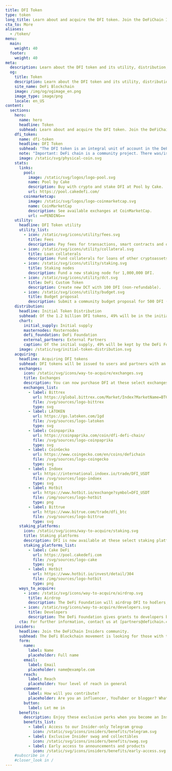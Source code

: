 ```yaml
---
title: DFI Token
type: token
long_title: Learn about and acquire the DFI token. Join the DeFiChain Insiders.
cta_to: More
aliases:
  - /token/
menu:
  main:
    weight: 40
  footer:
    weight: 40
meta:
  description: Learn about the DFI token and its utility, distribution, airdrops and how to acquire DFI. Join the DeFiChain Insiders.
  og:
    title: Token
    description: Learn about the DFI token and its utility, distribution, airdrops and how to acquire DFI. Join the DeFiChain Insiders.
    site_name: DeFi Blockchain
    image: /img/og/ogimage_en.png
    image_type: image/png
    locale: en_US
content:
  sections:
    hero:
      name: hero
      headline: Token
      subhead: Learn about and acquire the DFI token. Join the DeFiChain Insiders.
    dfi_token:
      name: dfi-token
      headline: DFI Token
      subhead: "The DFI token is an integral unit of account in the DeFi blockchain. The DeFi Foundation in Singapore issued roughly 600 million DFI on May 11<sup>th</sup>, 2020. The current circulating supply (with staking and liquidity mining) is available at [DeFiChain Explorer](http://explorer.defichain.io/)."
      note: "Important: DeFi chain is a community project. There was/is no Initial Coin Offering, only free airdrops."
      image: /static/svg/physical-coin.svg
    stats:
      links:
        pool:
          image: /static/svg/logos/logo-pool.svg
          name: Pool by Cake
          description: Buy with crypto and stake DFI at Pool by Cake.
          url: https://pool.cakedefi.com/
        coinmarketcap:
          image: /static/svg/logos/logo-coinmarketcap.svg
          name: CoinMarketCap
          description: See available exchanges at CoinMarketCap.
          url: ==PENDING==
    utility:
      headline: DFI Token utility
      utility_list:
        - icon: /static/svg/icons/utility/fees.svg
          title: Fees
          description: Pay fees for transactions, smart contracts and other DeFi activities.
        - icon: /static/svg/icons/utility/collateral.svg
          title: Loan collaterals
          description: Fund collaterals for loans of other cryptoassets.
        - icon: /static/svg/icons/utility/staking.svg
          title: Staking nodes
          description: Fund a new staking node for 1,000,000 DFI.
        - icon: /static/svg/icons/utility/dct.svg
          title: DeFi Custom Token
          description: Create new DCT with 100 DFI (non-refundable).
        - icon: /static/svg/icons/utility/budget.svg
          title: Budget proposal
          description: Submit a community budget proposal for 500 DFI (non-refundable).
    distribution:
      headline: Initial Token Distribution
      subhead: Of the 1.2 billion DFI tokens, 49% will be in the initial supply, with the rest issued to masternode holders over time.
      chart:
        initial_supply: Initial supply
        masternodes: Masternodes
        defi_foundation: DeFi Foundation
        external_partners: External Partners
        caption: Of the initial supply, 49% will be kept by the DeFi Foundation. The rest may be distributed to external partners, to fund the initial development.
      image: /static/svg/initial-token-distribution.svg
    acquiring:
      headline: Acquiring DFI tokens
      subhead: DFI tokens will be issued to users and partners with an interest in utilizing and participating in the ecosystem.
      exchanges:
        icon: /static/svg/icons/way-to-acquire/exchanges.svg
        title: Exchanges
        description: You can now purchase DFI at these select exchanges, with more exchanges to follow.
        exchanges_list:
          - label: Bittrex
            url: https://global.bittrex.com/Market/Index?MarketName=BTC-DFI
            file: /svg/sources/logo-bittrex
            type: svg
          - label: LATOKEN
            url: https://go.latoken.com/1gd
            file: /svg/sources/logo-latoken
            type: svg
          - label: Coinpaprika
            url: https://coinpaprika.com/coin/dfi-defi-chain/
            file: /svg/sources/logo-coinpaprika
            type: svg
          - label: CoinGecko
            url: https://www.coingecko.com/en/coins/defichain
            file: /svg/sources/logo-coingecko
            type: svg
          - label: Indoex
            url: https://international.indoex.io/trade/DFI_USDT
            file: /svg/sources/logo-indoex
            type: svg
          - label: Hotbit
            url: https://www.hotbit.io/exchange?symbol=DFI_USDT
            file: /img/sources/logo-hotbit
            type: png
          - label: Bittrue
            url: https://www.bitrue.com/trade/dfi_btc
            file: /svg/sources/logo-bittrue
            type: svg
      staking_platforms:
        icon: /static/svg/icons/way-to-acquire/staking.svg
        title: Staking platforms
        description: DFI is now available at these select staking platforms.
        staking_platforms_list:
          - label: Cake DeFi
            url: https://pool.cakedefi.com
            file: /svg/sources/logo-cake
            type: svg
          - label: Hotbit
            url: https://www.hotbit.io/invest/detail/304
            file: /img/sources/logo-hotbit
            type: png
      ways_to_acquire:
        - icon: /static/svg/icons/way-to-acquire/airdrop.svg
          title: Airdrop
          description: The DeFi Foundation will airdrop DFI to hodlers, market makers and other users of the DeFi Blockchain.
        - icon: /static/svg/icons/way-to-acquire/developers.svg
          title: Developers
          description: The DeFi Foundation gives grants to developers building functionality and dApps on the DeFi Blockchain.
      cta: For further information, contact us at [partners@defichain.com](mailto:partners@defichain.com).
    insiders:
      headline: Join the DeFiChain Insiders community.
      subhead: The DeFi Blockchain movement is looking for those with the passion and reach to spread the movement — register below.
      form:
        name:
          label: Name
          placeholder: Full name
        email:
          label: Email
          placeholder: name@example.com
        reach:
          label: Reach
          placeholder: Your level of reach in general
        comment:
          label: How will you contribute?
          placeholder: Are you an influencer, YouTuber or blogger? What can you do for the movement, and what can the movement do for you? Tell us more.
        button:
          label: Let me in
      benefits:
        description: Enjoy these exclusive perks when you become an Insider.
        benefits_list:
          - label: Access to our Insider-only Telegram group
            icon: /static/svg/icons/insiders/benefits/telegram.svg
          - label: Exclusive Insider swag and collectibles
            icon: /static/svg/icons/insiders/benefits/swag.svg
          - label: Early access to announcements and products
            icon: /static/svg/icons/insiders/benefits/early-access.svg
    #subscribe in /
    #closer_look in /
---
```


